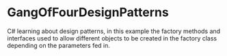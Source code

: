 # GangOfFourDesignPatterns
C# learning about design patterns, in this example the factory methods and interfaces used to allow different objects to be created in the factory class depending on the parameters fed in.
